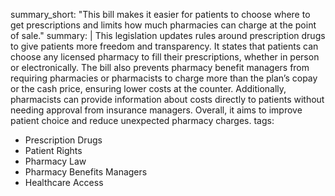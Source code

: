 summary_short: "This bill makes it easier for patients to choose where to get prescriptions and limits how much pharmacies can charge at the point of sale."
summary: |
  This legislation updates rules around prescription drugs to give patients more freedom and transparency. It states that patients can choose any licensed pharmacy to fill their prescriptions, whether in person or electronically. The bill also prevents pharmacy benefit managers from requiring pharmacies or pharmacists to charge more than the plan’s copay or the cash price, ensuring lower costs at the counter. Additionally, pharmacists can provide information about costs directly to patients without needing approval from insurance managers. Overall, it aims to improve patient choice and reduce unexpected pharmacy charges.
tags:
  - Prescription Drugs
  - Patient Rights
  - Pharmacy Law
  - Pharmacy Benefits Managers
  - Healthcare Access
